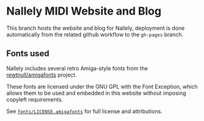 # Nallely MIDI Website and Blog

This branch hosts the website and blog for Nallely, deployment is done automatically from the related github workflow to the `gh-pages` branch.

## Fonts used

Nallely includes several retro Amiga-style fonts from the [rewtnull/amigafonts](https://github.com/rewtnull/amigafonts) project.

These fonts are licensed under the GNU GPL with the Font Exception, which allows them to be used and embedded in this website without imposing copyleft requirements.

See [`fonts/LICENSE.amigafonts`](fonts/LICENSE.amigafonts) for full license and attributions.